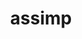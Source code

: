 ---
title: "assimp"
layout: cache
categories: [package, develop-2025-01-05]
meta: {"versions": ["5.4.3"], "compilers": ["gcc@=11.1.0", "gcc@=11.4.0", "oneapi@=2024.2.1"], "oss": ["ubuntu20.04", "ubuntu22.04"], "platforms": ["linux"], "targets": ["x86_64_v3"], "stacks": ["data-vis-sdk", "e4s", "e4s-oneapi", "hep", "root"], "num_specs": 4, "num_specs_by_stack": {"root": 4, "data-vis-sdk": 1, "hep": 1, "e4s": 1, "e4s-oneapi": 1}}
spec_details: [{"hash": "xqenjgsv5pmwsxfvx2sclctfulsnfaa3", "compiler": "gcc@=11.1.0", "versions": ["5.4.3"], "os": "ubuntu20.04", "platform": "linux", "target": "x86_64_v3", "variants": ["build_system=cmake", "build_type=Release", "generator=make", "~ipo", "+shared"], "stacks": ["root", "data-vis-sdk"], "size": "-", "tarball": "https://binaries.spack.io/develop-2025-01-05/build_cache/linux-ubuntu20.04-x86_64_v3/gcc-11.1.0/assimp-5.4.3/linux-ubuntu20.04-x86_64_v3-gcc-11.1.0-assimp-5.4.3-xqenjgsv5pmwsxfvx2sclctfulsnfaa3.spack"}, {"hash": "bonydssykxab4hdja4txuogfbrbhkwje", "compiler": "gcc@=11.4.0", "versions": ["5.4.3"], "os": "ubuntu22.04", "platform": "linux", "target": "x86_64_v3", "variants": ["build_system=cmake", "build_type=Release", "generator=make", "~ipo", "+shared"], "stacks": ["root", "hep"], "size": "-", "tarball": "https://binaries.spack.io/develop-2025-01-05/build_cache/linux-ubuntu22.04-x86_64_v3/gcc-11.4.0/assimp-5.4.3/linux-ubuntu22.04-x86_64_v3-gcc-11.4.0-assimp-5.4.3-bonydssykxab4hdja4txuogfbrbhkwje.spack"}, {"hash": "a5xyzrzimtliihcmotlgsqruaj6lty4d", "compiler": "gcc@=11.4.0", "versions": ["5.4.3"], "os": "ubuntu22.04", "platform": "linux", "target": "x86_64_v3", "variants": ["build_system=cmake", "build_type=Release", "generator=make", "~ipo", "+shared"], "stacks": ["root", "e4s"], "size": "-", "tarball": "https://binaries.spack.io/develop-2025-01-05/build_cache/linux-ubuntu22.04-x86_64_v3/gcc-11.4.0/assimp-5.4.3/linux-ubuntu22.04-x86_64_v3-gcc-11.4.0-assimp-5.4.3-a5xyzrzimtliihcmotlgsqruaj6lty4d.spack"}, {"hash": "gz6fejkkr4wzeiqjqijulpikv2uijeyj", "compiler": "oneapi@=2024.2.1", "versions": ["5.4.3"], "os": "ubuntu22.04", "platform": "linux", "target": "x86_64_v3", "variants": ["build_system=cmake", "build_type=Release", "generator=make", "~ipo", "+shared"], "stacks": ["e4s-oneapi", "root"], "size": "-", "tarball": "https://binaries.spack.io/develop-2025-01-05/build_cache/linux-ubuntu22.04-x86_64_v3/oneapi-2024.2.1/assimp-5.4.3/linux-ubuntu22.04-x86_64_v3-oneapi-2024.2.1-assimp-5.4.3-gz6fejkkr4wzeiqjqijulpikv2uijeyj.spack"}]
---